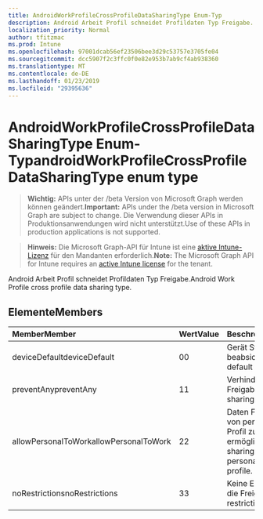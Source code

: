 ```yaml
---
title: AndroidWorkProfileCrossProfileDataSharingType Enum-Typ
description: Android Arbeit Profil schneidet Profildaten Typ Freigabe.
localization_priority: Normal
author: tfitzmac
ms.prod: Intune
ms.openlocfilehash: 97001dcab56ef23506bee3d29c53757e3705fe04
ms.sourcegitcommit: dcc5907f2c3ffc0f0e82e953b7ab9cf4ab938360
ms.translationtype: MT
ms.contentlocale: de-DE
ms.lasthandoff: 01/23/2019
ms.locfileid: "29395636"
---
```

# <a name="androidworkprofilecrossprofiledatasharingtype-enum-type"></a><span data-ttu-id="0bce6-103">AndroidWorkProfileCrossProfileDataSharingType Enum-Typ</span><span class="sxs-lookup"><span data-stu-id="0bce6-103">androidWorkProfileCrossProfileDataSharingType enum type</span></span>

> <span data-ttu-id="0bce6-104">**Wichtig:** APIs unter der /beta Version von Microsoft Graph werden können geändert.</span><span class="sxs-lookup"><span data-stu-id="0bce6-104">**Important:** APIs under the /beta version in Microsoft Graph are subject to change.</span></span> <span data-ttu-id="0bce6-105">Die Verwendung dieser APIs in Produktionsanwendungen wird nicht unterstützt.</span><span class="sxs-lookup"><span data-stu-id="0bce6-105">Use of these APIs in production applications is not supported.</span></span>

> <span data-ttu-id="0bce6-106">**Hinweis:** Die Microsoft Graph-API für Intune ist eine [aktive Intune-Lizenz](https://go.microsoft.com/fwlink/?linkid=839381) für den Mandanten erforderlich.</span><span class="sxs-lookup"><span data-stu-id="0bce6-106">**Note:** The Microsoft Graph API for Intune requires an [active Intune license](https://go.microsoft.com/fwlink/?linkid=839381) for the tenant.</span></span>

<span data-ttu-id="0bce6-107">Android Arbeit Profil schneidet Profildaten Typ Freigabe.</span><span class="sxs-lookup"><span data-stu-id="0bce6-107">Android Work Profile cross profile data sharing type.</span></span>

## <a name="members"></a><span data-ttu-id="0bce6-108">Elemente</span><span class="sxs-lookup"><span data-stu-id="0bce6-108">Members</span></span>
|<span data-ttu-id="0bce6-109">Member</span><span class="sxs-lookup"><span data-stu-id="0bce6-109">Member</span></span>|<span data-ttu-id="0bce6-110">Wert</span><span class="sxs-lookup"><span data-stu-id="0bce6-110">Value</span></span>|<span data-ttu-id="0bce6-111">Beschreibung</span><span class="sxs-lookup"><span data-stu-id="0bce6-111">Description</span></span>|
|:---|:---|:---|
|<span data-ttu-id="0bce6-112">deviceDefault</span><span class="sxs-lookup"><span data-stu-id="0bce6-112">deviceDefault</span></span>|<span data-ttu-id="0bce6-113">0</span><span class="sxs-lookup"><span data-stu-id="0bce6-113">0</span></span>|<span data-ttu-id="0bce6-114">Gerät Standardwert, keine beabsichtigt.</span><span class="sxs-lookup"><span data-stu-id="0bce6-114">Device default value, no intent.</span></span>|
|<span data-ttu-id="0bce6-115">preventAny</span><span class="sxs-lookup"><span data-stu-id="0bce6-115">preventAny</span></span>|<span data-ttu-id="0bce6-116">1</span><span class="sxs-lookup"><span data-stu-id="0bce6-116">1</span></span>|<span data-ttu-id="0bce6-117">Verhindern, dass alle Freigabe.</span><span class="sxs-lookup"><span data-stu-id="0bce6-117">Prevent any sharing.</span></span>|
|<span data-ttu-id="0bce6-118">allowPersonalToWork</span><span class="sxs-lookup"><span data-stu-id="0bce6-118">allowPersonalToWork</span></span>|<span data-ttu-id="0bce6-119">2</span><span class="sxs-lookup"><span data-stu-id="0bce6-119">2</span></span>|<span data-ttu-id="0bce6-120">Daten Freigabeanfrage von persönlichen Profil Profil zu ermöglichen.</span><span class="sxs-lookup"><span data-stu-id="0bce6-120">Allow data sharing request from personal profile to work profile.</span></span>|
|<span data-ttu-id="0bce6-121">noRestrictions</span><span class="sxs-lookup"><span data-stu-id="0bce6-121">noRestrictions</span></span>|<span data-ttu-id="0bce6-122">3</span><span class="sxs-lookup"><span data-stu-id="0bce6-122">3</span></span>|<span data-ttu-id="0bce6-123">Keine Einschränkung für die Freigabe.</span><span class="sxs-lookup"><span data-stu-id="0bce6-123">No restrictions on sharing.</span></span>|





